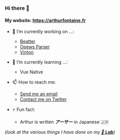 ### Hi there 👋

#### My website: https://arthurfontaine.fr

- 🔭 I’m currently working on ...:
  - [Beatter](https://github.com/arthur-fontaine/Beatter)
  - [Opews Parser](https://github.com/arthur-fontaine/Opews-Parser)
  - [Vinton](https://github.com/arthur-fontaine/vinton)
  
- 🌱 I’m currently learning ...:
  - Vue Native

- 📫 How to reach me:
  - [Send me an email](mailto:0arthur.fontaine@gmail.com)
  - [Contact me on Twitter](https://twitter.com/f_arthr)
  
- ⚡ Fun fact:
  - Arthur is written ***アーサー*** in Japanese 🇯🇵
  
*(look at the various things I have done on my ***[🥼 Lab](https://github.com/arthur-fontaine/Lab)***)*
<!--
**arthur-fontaine/arthur-fontaine** is a ✨ _special_ ✨ repository because its `README.md` (this file) appears on your GitHub profile.

Here are some ideas to get you started:

- 🔭 I’m currently working on ...
- 🌱 I’m currently learning ...
- 👯 I’m looking to collaborate on ...
- 🤔 I’m looking for help with ...
- 💬 Ask me about ...
- 📫 How to reach me: ...
- 😄 Pronouns: ...
- ⚡ Fun fact: ...
-->
